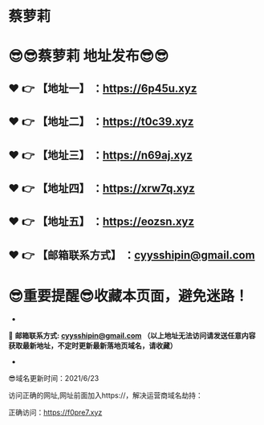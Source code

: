 # 蔡萝莉
:sunglasses::sunglasses:蔡萝莉 地址发布:sunglasses::sunglasses:
==
:heart: :point_right: 【地址一】 ：https://6p45u.xyz
------
:heart: :point_right: 【地址二】 ：https://t0c39.xyz
------
:heart: :point_right: 【地址三】 ：https://n69aj.xyz
------
:heart: :point_right: 【地址四】 ：https://xrw7q.xyz
------
:heart: :point_right: 【地址五】 ：https://eozsn.xyz
------
:heart: :point_right: 【邮箱联系方式】 ：cyysshipin@gmail.com
------
:sunglasses:重要提醒:sunglasses:收藏本页面，避免迷路！
==

-

:e-mail: __邮箱联系方式: cyysshipin@gmail.com （以上地址无法访问请发送任意内容获取最新地址，不定时更新最新落地页域名，请收藏）__

-

:sunglasses:域名更新时间：2021/6/23

访问正确的网址,网址前面加入https://，解决运营商域名劫持：

正确访问：https://f0pre7.xyz

